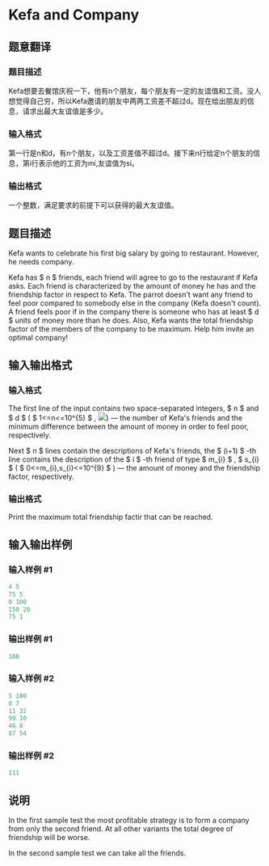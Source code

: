 # Kefa and Company

## 题意翻译

### 题目描述

Kefa想要去餐馆庆祝一下，他有n个朋友，每个朋友有一定的友谊值和工资。没人想觉得自己穷，所以Kefa邀请的朋友中两两工资差不超过d。现在给出朋友的信息，请求出最大友谊值是多少。

### 输入格式

第一行是n和d，有n个朋友，以及工资差值不超过d。接下来n行给定n个朋友的信息，第i行表示他的工资为mi,友谊值为si。

### 输出格式

一个整数，满足要求的前提下可以获得的最大友谊值。

## 题目描述

Kefa wants to celebrate his first big salary by going to restaurant. However, he needs company.

Kefa has $ n $ friends, each friend will agree to go to the restaurant if Kefa asks. Each friend is characterized by the amount of money he has and the friendship factor in respect to Kefa. The parrot doesn't want any friend to feel poor compared to somebody else in the company (Kefa doesn't count). A friend feels poor if in the company there is someone who has at least $ d $ units of money more than he does. Also, Kefa wants the total friendship factor of the members of the company to be maximum. Help him invite an optimal company!

## 输入输出格式

### 输入格式

The first line of the input contains two space-separated integers, $ n $ and $ d $ ( $ 1<=n<=10^{5} $ , ![](https://cdn.luogu.com.cn/upload/vjudge_pic/CF580B/d24d6ba93c00f6471d95f9b020d7a9d5a254f8ba.png)) — the number of Kefa's friends and the minimum difference between the amount of money in order to feel poor, respectively.

Next $ n $ lines contain the descriptions of Kefa's friends, the $ (i+1) $ -th line contains the description of the $ i $ -th friend of type $ m_{i} $ , $ s_{i} $ ( $ 0<=m_{i},s_{i}<=10^{9} $ ) — the amount of money and the friendship factor, respectively.

### 输出格式

Print the maximum total friendship factir that can be reached.

## 输入输出样例

### 输入样例 #1

```cpp
4 5
75 5
0 100
150 20
75 1

```
### 输出样例 #1

```cpp
100

```
### 输入样例 #2

```cpp
5 100
0 7
11 32
99 10
46 8
87 54

```
### 输出样例 #2

```cpp
111

```
## 说明

In the first sample test the most profitable strategy is to form a company from only the second friend. At all other variants the total degree of friendship will be worse.

In the second sample test we can take all the friends.

